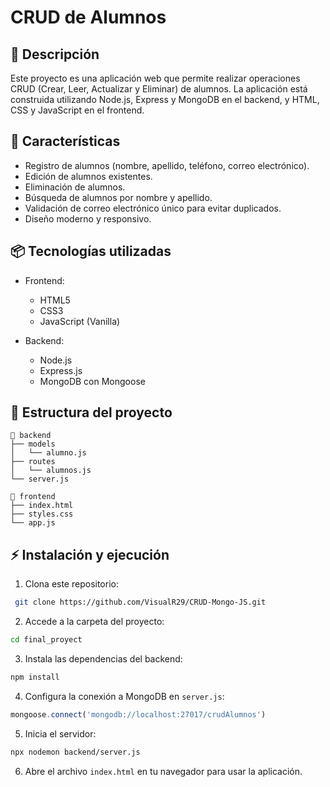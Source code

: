 # CRUD de Alumnos

## 📌 Descripción

Este proyecto es una aplicación web que permite realizar operaciones CRUD (Crear, Leer, Actualizar y Eliminar) de alumnos. La aplicación está construida utilizando Node.js, Express y MongoDB en el backend, y HTML, CSS y JavaScript en el frontend.

## 🚀 Características

* Registro de alumnos (nombre, apellido, teléfono, correo electrónico).
* Edición de alumnos existentes.
* Eliminación de alumnos.
* Búsqueda de alumnos por nombre y apellido.
* Validación de correo electrónico único para evitar duplicados.
* Diseño moderno y responsivo.

## 📦 Tecnologías utilizadas

* Frontend:

  * HTML5
  * CSS3
  * JavaScript (Vanilla)
* Backend:

  * Node.js
  * Express.js
  * MongoDB con Mongoose

## 📁 Estructura del proyecto

```
📁 backend
├── models
│   └── alumno.js
├── routes
│   └── alumnos.js
└── server.js

📁 frontend
├── index.html
├── styles.css
└── app.js
```

## ⚡ Instalación y ejecución

1. Clona este repositorio:

```bash
 git clone https://github.com/VisualR29/CRUD-Mongo-JS.git
```

2. Accede a la carpeta del proyecto:

```bash
cd final_proyect
```

3. Instala las dependencias del backend:

```bash
npm install
```

4. Configura la conexión a MongoDB en `server.js`:

```javascript
mongoose.connect('mongodb://localhost:27017/crudAlumnos')
```

5. Inicia el servidor:

```bash
npx nodemon backend/server.js
```

6. Abre el archivo `index.html` en tu navegador para usar la aplicación.
